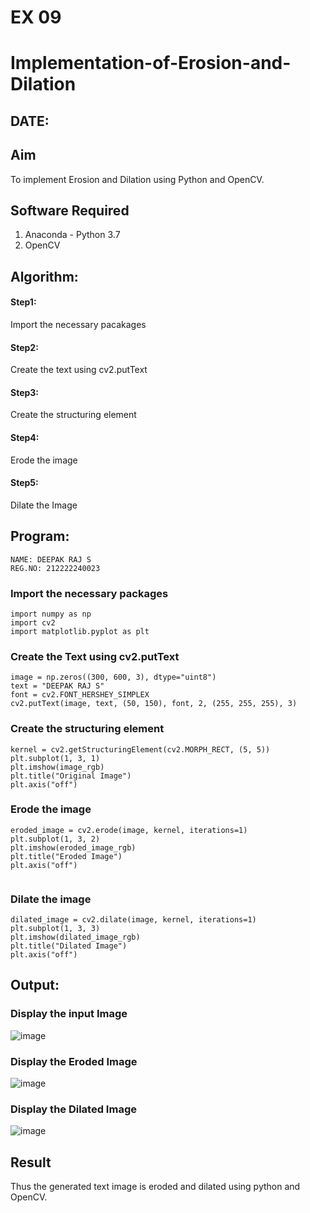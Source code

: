 # EX 09
# Implementation-of-Erosion-and-Dilation
## DATE:
## Aim
To implement Erosion and Dilation using Python and OpenCV.
## Software Required
1. Anaconda - Python 3.7
2. OpenCV
## Algorithm:
#### Step1:<br>
Import the necessary pacakages

#### Step2:<br>
Create the text using cv2.putText

#### Step3:<br>
Create the structuring element

#### Step4:<br>
Erode the image


#### Step5: <br>
Dilate the Image

 
## Program:
```
NAME: DEEPAK RAJ S
REG.NO: 212222240023
```

### Import the necessary packages
``` 
import numpy as np
import cv2
import matplotlib.pyplot as plt
```
### Create the Text using cv2.putText
```
image = np.zeros((300, 600, 3), dtype="uint8")
text = "DEEPAK RAJ S"
font = cv2.FONT_HERSHEY_SIMPLEX
cv2.putText(image, text, (50, 150), font, 2, (255, 255, 255), 3)
```
### Create the structuring element
``` 
kernel = cv2.getStructuringElement(cv2.MORPH_RECT, (5, 5))
plt.subplot(1, 3, 1)
plt.imshow(image_rgb)
plt.title("Original Image")
plt.axis("off")
```
### Erode the image
``` 
eroded_image = cv2.erode(image, kernel, iterations=1)
plt.subplot(1, 3, 2)
plt.imshow(eroded_image_rgb)
plt.title("Eroded Image")
plt.axis("off")


```
### Dilate the image
``` 
dilated_image = cv2.dilate(image, kernel, iterations=1)
plt.subplot(1, 3, 3)
plt.imshow(dilated_image_rgb)
plt.title("Dilated Image")
plt.axis("off")

```

## Output:
### Display the input Image

![image](https://github.com/user-attachments/assets/5001461e-9b59-44a1-a397-4723e1b5dd2b)

### Display the Eroded Image

![image](https://github.com/user-attachments/assets/e23bd8bb-a785-48e9-87d4-bd5dfa1e4e5a)

### Display the Dilated Image

![image](https://github.com/user-attachments/assets/b0095510-6ec6-4152-825e-d937f857acd6)

## Result
Thus the generated text image is eroded and dilated using python and OpenCV.
